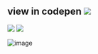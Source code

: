 ## view in codepen <a href="https://codepen.io/melikeoztekin/full/abGRRGp"><img src="https://img.shields.io/badge/CodePen-000?style=for-the-badge&logo=codepen&logoColor=white" /></a>
<img src="https://img.shields.io/badge/HTML5-FC4011?style=for-the-badge&logo=html5&logoColor=white" /> <img src="https://img.shields.io/badge/CSS3-5A8AB9?style=for-the-badge&logo=css3&logoColor=white" />

![image](https://user-images.githubusercontent.com/77509002/194731423-0b74b3ac-8986-4754-8dc1-8fd266d3e60e.png)
